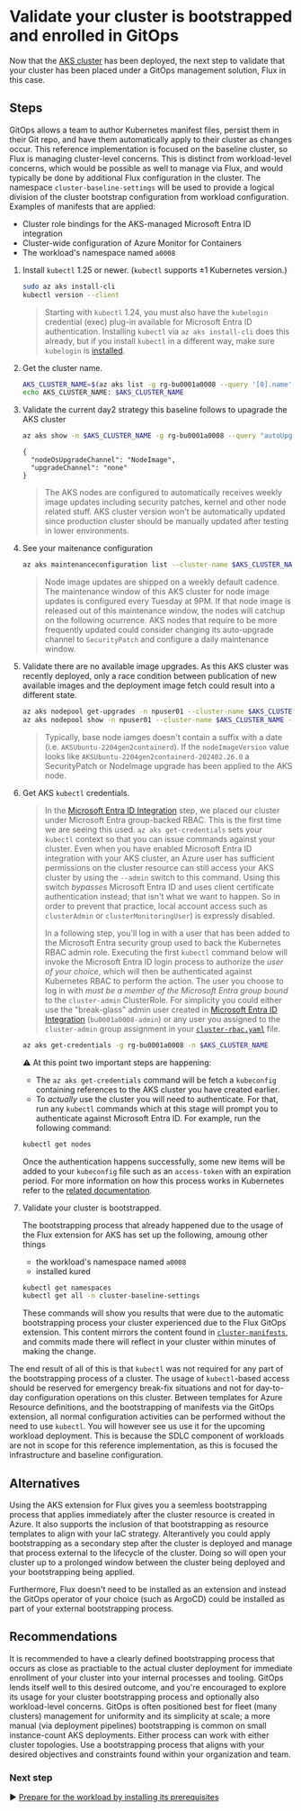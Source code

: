 # Validate your cluster is bootstrapped and enrolled in GitOps

Now that the [AKS cluster](./06-aks-cluster.md) has been deployed, the next step to validate that your cluster has been placed under a GitOps management solution, Flux in this case.

## Steps

GitOps allows a team to author Kubernetes manifest files, persist them in their Git repo, and have them automatically apply to their cluster as changes occur. This reference implementation is focused on the baseline cluster, so Flux is managing cluster-level concerns. This is distinct from workload-level concerns, which would be possible as well to manage via Flux, and would typically be done by additional Flux configuration in the cluster. The namespace `cluster-baseline-settings` will be used to provide a logical division of the cluster bootstrap configuration from workload configuration. Examples of manifests that are applied:

- Cluster role bindings for the AKS-managed Microsoft Entra ID integration
- Cluster-wide configuration of Azure Monitor for Containers
- The workload's namespace named `a0008`

1. Install `kubectl` 1.25 or newer. (`kubectl` supports ±1 Kubernetes version.)

   ```bash
   sudo az aks install-cli
   kubectl version --client
   ```

   > Starting with `kubectl` 1.24, you must also have the `kubelogin` credential (exec) plug-in available for Microsoft Entra ID authentication. Installing `kubectl` via `az aks install-cli` does this already, but if you install `kubectl` in a different way, make sure `kubelogin` is [installed](https://github.com/Azure/kubelogin#getting-started).

1. Get the cluster name.

   ```bash
   AKS_CLUSTER_NAME=$(az aks list -g rg-bu0001a0008 --query '[0].name' -o tsv)
   echo AKS_CLUSTER_NAME: $AKS_CLUSTER_NAME
   ```

1. Validate the current day2 strategy this baseline follows to upagrade the AKS cluster

   ```bash
   az aks show -n $AKS_CLUSTER_NAME -g rg-bu0001a0008 --query "autoUpgradeProfile"
   ```

   ```outcome
   {
     "nodeOsUpgradeChannel": "NodeImage",
     "upgradeChannel": "none"
   }
   ```

   > The AKS nodes are configured to automatically receives weekly image updates including security patches, kernel and other node related stuff. AKS cluster version won't be automatically updated since production cluster should be manually updated after testing in lower environments.

1. See your maitenance configuration

   ```bash
   az aks maintenanceconfiguration list --cluster-name $AKS_CLUSTER_NAME -g rg-bu0001a0008
   ```

   > Node image updates are shipped on a weekly default cadence. The maintenance window of this AKS cluster for node image updates is configured every Tuesday at 9PM. If that node image is released out of this maintenance window, the nodes will catchup on the following ocurrence. AKS nodes that require to be more frequently updated could consider changing its auto-upgrade channel to `SecurityPatch` and configure a daily maintenance window.

1. Validate there are no available image upgrades. As this AKS cluster was recently deployed, only a race condition between publication of new available images and the deployment image fetch could result into a different state.

   ```bash
   az aks nodepool get-upgrades -n npuser01 --cluster-name $AKS_CLUSTER_NAME -g rg-bu0001a0008 && \
   az aks nodepool show -n npuser01 --cluster-name $AKS_CLUSTER_NAME -g rg-bu0001a0008 --query nodeImageVersion
   ```

   > Typically, base node iamges doesn't contain a suffix with a date (i.e. `AKSUbuntu-2204gen2containerd`). If the `nodeImageVersion` value looks like `AKSUbuntu-2204gen2containerd-202402.26.0` a SecurityPatch or NodeImage upgrade has been applied to the AKS node.

1. Get AKS `kubectl` credentials.

   > In the [Microsoft Entra ID Integration](03-microsoft-entra-id.md) step, we placed our cluster under Microsoft Entra group-backed RBAC. This is the first time we are seeing this used. `az aks get-credentials` sets your `kubectl` context so that you can issue commands against your cluster. Even when you have enabled Microsoft Entra ID integration with your AKS cluster, an Azure user has sufficient permissions on the cluster resource can still access your AKS cluster by using the `--admin` switch to this command. Using this switch *bypasses* Microsoft Entra ID and uses client certificate authentication instead; that isn't what we want to happen. So in order to prevent that practice, local account access such as `clusterAdmin` or `clusterMonitoringUser`) is expressly disabled.
   >
   > In a following step, you'll log in with a user that has been added to the Microsoft Entra security group used to back the Kubernetes RBAC admin role. Executing the first `kubectl` command below will invoke the Microsoft Entra ID login process to authorize the *user of your choice*, which will then be authenticated against Kubernetes RBAC to perform the action. The user you choose to log in with *must be a member of the Microsoft Entra group bound* to the `cluster-admin` ClusterRole. For simplicity you could either use the "break-glass" admin user created in [Microsoft Entra ID Integration](03-microsoft-entra-id.md) (`bu0001a0008-admin`) or any user you assigned to the `cluster-admin` group assignment in your [`cluster-rbac.yaml`](cluster-manifests/cluster-rbac.yaml) file.

   ```bash
   az aks get-credentials -g rg-bu0001a0008 -n $AKS_CLUSTER_NAME
   ```

   :warning: At this point two important steps are happening:

      - The `az aks get-credentials` command will be fetch a `kubeconfig` containing references to the AKS cluster you have created earlier.
      - To *actually* use the cluster you will need to authenticate. For that, run any `kubectl` commands which at this stage will prompt you to authenticate against Microsoft Entra ID. For example, run the following command:

   ```bash
   kubectl get nodes
   ```

   Once the authentication happens successfully, some new items will be added to your `kubeconfig` file such as an `access-token` with an expiration period. For more information on how this process works in Kubernetes refer to the [related documentation](https://kubernetes.io/docs/reference/access-authn-authz/authentication/#openid-connect-tokens).

1. Validate your cluster is bootstrapped.

   The bootstrapping process that already happened due to the usage of the Flux extension for AKS has set up the following, amoung other things

   - the workload's namespace named `a0008`
   - installed kured

   ```bash
   kubectl get namespaces
   kubectl get all -n cluster-baseline-settings
   ```

   These commands will show you results that were due to the automatic bootstrapping process your cluster experienced due to the Flux GitOps extension. This content mirrors the content found in [`cluster-manifests`](./cluster-manifests), and commits made there will reflect in your cluster within minutes of making the change.

The end result of all of this is that `kubectl` was not required for any part of the bootstrapping process of a cluster. The usage of `kubectl`-based access should be reserved for emergency break-fix situations and not for day-to-day configuration operations on this cluster. Between templates for Azure Resource definitions, and the bootstrapping of manifests via the GitOps extension, all normal configuration activities can be performed without the need to use `kubectl`. You will however see us use it for the upcoming workload deployment. This is because the SDLC component of workloads are not in scope for this reference implementation, as this is focused the infrastructure and baseline configuration.

## Alternatives

Using the AKS extension for Flux gives you a seemless bootstrapping process that applies immediately after the cluster resource is created in Azure. It also supports the inclusion of that bootstrapping as resource templates to align with your IaC strategy. Alterantively you could apply bootstrapping as a secondary step after the cluster is deployed and manage that process external to the lifecycle of the cluster. Doing so will open your cluster up to a prolonged window between the cluster being deployed and your bootstrapping being applied.

Furthermore, Flux doesn't need to be installed as an extension and instead the GitOps operator of your choice (such as ArgoCD) could be installed as part of your external bootstrapping process.

## Recommendations

It is recommended to have a clearly defined bootstrapping process that occurs as close as practiable to the actual cluster deployment for immediate enrollment of your cluster into your internal processes and tooling. GitOps lends itself well to this desired outcome, and you're encouraged to explore its usage for your cluster bootstrapping process and optionally also workload-level concerns. GitOps is often positioned best for fleet (many clusters) management for uniformity and its simplicity at scale; a more manual (via deployment pipelines) bootstrapping is common on small instance-count AKS deployments. Either process can work with either cluster topologies. Use a bootstrapping process that aligns with your desired objectives and constraints found within your organization and team.

### Next step

:arrow_forward: [Prepare for the workload by installing its prerequisites](./08-workload-prerequisites.md)
